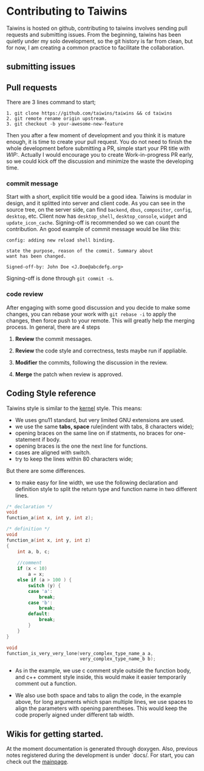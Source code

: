 # Contributing to Taiwins

Taiwins is hosted on github, contributing to taiwins involves sending pull
requests and submitting issues. From the beginning, taiwins has been quietly
under my solo development, so the git history is far from clean, but for now, I
am creating a common practice to facilitate the collaboration.

## submitting issues

## Pull requests

There are 3 lines command to start;

	1. git clone https://github.com/taiwins/taiwins && cd taiwins
	2. git remote rename origin upstream.
	3. git checkout -b your-awesome-new-feature
	
Then you after a few moment of development and you think it is mature enough,
it is time to create your pull request. You do not need to finish the whole
development before submitting a PR, simple start your PR title with
*WIP:*. Actually I would encourage you to create Work-in-progress PR early, so
we could kick off the discussion and minimize the waste the developing
time.

### commit message

Start with a short, explicit title would be a good idea. Taiwins is modular in
design, and it splitted into server and client code. As you can see in the
source tree, on the server side, can find `backend`, `dbus`, `compositor`,
`config`, `desktop`, etc. Client now has `desktop_shell`, `desktop_console`,
`widget` and `update_icon_cache`. Signing-off is recommended so we can count the
contribution. An good example of commit message would be like this:
	
	config: adding new reload shell binding.
	
	state the purpose, reason of the commit. Summary about 
	want has been changed.
	
	Signed-off-by: John Doe <J.Doe@abcdefg.org>

Signing-off is done through `git commit -s`.

### code review

After engaging with some good discussion and you decide to make some changes,
you can rebase your work with `git rebase -i` to apply the changes, then force
push to your remote. This will greatly help the merging process. In general,
there are 4 steps

1. **Review** the commit messages.

2. **Review** the code style and correctness, tests maybe run if appliable.

3. **Modifier** the commits, following the discussion in the review.

5. **Merge** the patch when review is approved.

## Coding Style reference

Taiwins style is similar to the
[kernel](https://www.kernel.org/doc/Documentation/process/coding-style.rst)
style. This means:

- We uses gnu11 standard, but very limited GNU extensions are used.
- we use the same **tabs, space** rule(indent with tabs, 8 characters wide);
- opening braces on the same line on if statments, no braces for one-statement
  if body.
- opening braces is the one the next line for functions.
- cases are aligned with switch.
- try to keep the lines within 80 characters wide;

But there are some differences.
- to make easy for line width, we use the following declaration and definition
  style to split the return type and function name in two different lines.

```c
/* declaration */
void
function_a(int x, int y, int z);

/* definition */
void
function_a(int x, int y, int z)
{
	int a, b, c;
	
	//comment
	if (x < 10)
		a = x;
	else if (a > 100 ) {
		switch (y) {
		case 'a':
			break;
		case 'b':
			break;
		default:
			break;
		}
	}
}

void
function_is_very_very_lone(very_complex_type_name_a a,
                           very_complex_type_name_b b);
```

- As in the example, we use c comment style outside the function body, and c++
  comment style inside, this would make it easier temporarily comment out a
  function.

- We also use both space and tabs to align the code, in the example above, for
  long arguments which span multiple lines, we use spaces to align the
  parameters with opening parentheses. This would keep the code properly aigned
  under different tab width.
  
## Wikis for getting started.

At the moment documentation is generated through doxygen. Also, previous notes
registered during the development is under `docs/. For start, you can check out
the [mainpage](docs/mainpage.md).
